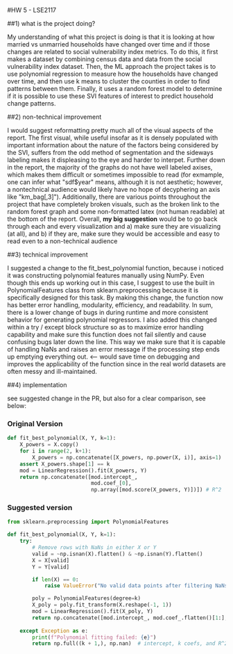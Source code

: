 
#HW 5 - LSE2117

##1) what is the project doing?

My understanding of what this project is doing is that it is looking at how married vs unmarried households have changed over time and if those changes are related to social vulnerability index metrics. To do this, it first makes a dataset by combining census data and data from the social vulnerability index dataset. Then, the ML approach the project takes is to use polynomial regression to measure how the households have changed over time, and then use k means to cluster the counties in order to find patterns between them. Finally, it uses a random forest model to determine if it is possible to use these SVI features of interest to predict household change patterns. 

##2) non-technical improvement 

I would suggest reformatting pretty much all of the visual aspects of the report. The first visual, while useful insofar as it is densely populated with important information about the nature of the factors being considered by the SVI, suffers from the odd method of segmentation and the sideways labeling makes it displeasing to the eye and harder to interpet. Further down in the report, the majority of the graphs do not have well labeled axises, which makes them difficult or sometimes impossible to read (for exmample, one can infer what "sdf$year" means, although it is not aesthetic; however, a nontechnical audience would likely have no hope of decyphering an axis like "km_bag[,3]"). Additionally, there are various points throughout the project that have completely broken visuals, such as the broken link to the random forest graph and some non-formatted latex (not human readable) at the bottom of the report. Overall, **my big suggestion** would be to go back through each and every visualization and a) make sure they are visualizing (at all), and b) if they are, make sure they would be accessible and easy to read even to a non-technical audience

##3) technical improvement 

I suggested a change to the fit_best_polynomial function, because i noticed it was constructing polynomial features manually using NumPy. Even though this ends up working out in this case, I suggest to use the built in PolynomialFeatures class from sklearn.preprocessing because it is specifically designed for this task. By making this change, the function now has better error handling, modularity, efficiency, and readability. In sum, there is a lower change of bugs in during runtime and more consistent behavior for generating polynomial regressors. I also added this changed within a try / except block structure so as to maximize error handling capability and make sure this function does not fail silently and cause confusing bugs later down the line. This way we make sure that it is capable of handling NaNs and raises an error message if the processing step ends up emptying everything out. <-- would save time on debugging and improves the applicability of the function since in the real world datasets are often messy and ill-maintained.

##4) implementation 

see suggested change in the PR, but also for a clear comparison, see below: 


### Original Version

```python
def fit_best_polynomial(X, Y, k=1):
    X_powers = X.copy()
    for i in range(2, k+1):
        X_powers = np.concatenate([X_powers, np.power(X, i)], axis=1)
    assert X_powers.shape[1] == k
    mod = LinearRegression().fit(X_powers, Y)
    return np.concatenate([mod.intercept_,
                           mod.coef_[0],
                           np.array([mod.score(X_powers, Y)])]) # R^2

```
### Suggested version 
```python
from sklearn.preprocessing import PolynomialFeatures

def fit_best_polynomial(X, Y, k=1):
    try:
        # Remove rows with NaNs in either X or Y
        valid = ~np.isnan(X).flatten() & ~np.isnan(Y).flatten()
        X = X[valid]
        Y = Y[valid]

        if len(X) == 0:
            raise ValueError("No valid data points after filtering NaNs.")

        poly = PolynomialFeatures(degree=k)
        X_poly = poly.fit_transform(X.reshape(-1, 1))
        mod = LinearRegression().fit(X_poly, Y)
        return np.concatenate([mod.intercept_, mod.coef_.flatten()[1:], [mod.score(X_poly, Y)]])
    
    except Exception as e:
        print(f"Polynomial fitting failed: {e}")
        return np.full((k + 1,), np.nan)  # intercept, k coefs, and R^2
